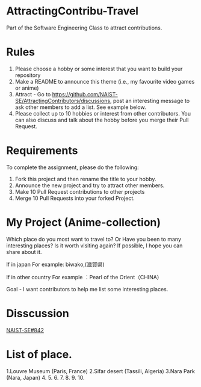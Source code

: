 # AttractingContribu-Travel
Part of the Software Engineering Class to attract contributions.
# Rules

1. Please choose a hobby or some interest that you want to build your repository
2. Make a README to announce this theme (i.e., my favourite video games or anime)
3. Attract - Go to https://github.com/NAIST-SE/AttractingContributors/discussions, post an interesting message to ask other members to add a list. See example below.
4. Please collect up to 10 hobbies or interest from other contributors. You can also discuss and talk about the hobby before you merge their Pull Request.

# Requirements
To complete the assignment, please do the following:
1. Fork this project and then rename the title to your hobby. 
2. Announce the new project and try to attract other members.
3. Make 10 Pull Request contributions to other projects
4. Merge 10 Pull Requests into your forked Project.

# My Project (Anime-collection)
Which place do you most want to travel to? Or Have you been to many interesting places? Is it worth visiting again? If possible, I hope you can share about it.

If in japan   For example: biwako,(滋賀県)

If in other country For example ：Pearl of the Orient（CHINA）

Goal - I want contributors to help me list some interesting places.

# Disscussion
[NAIST-SE#842
](https://github.com/NAIST-SE/AttractingContributors/discussions/842)
# List of place.
1.Louvre Museum (Paris, France)
2.Sifar desert (Tassili, Algeria)
3.Nara Park (Nara, Japan)
4.
5.
6.
7.
8.
9.
10.
